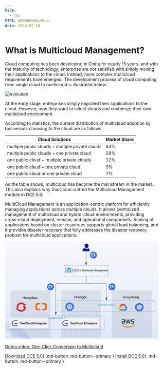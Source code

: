 ```yaml
---
hide:
  - toc
MTPE: WANG0608GitHub
date: 2024-07-10
---
```


# What is Multicloud Management?

Cloud computing has been developing in China for nearly 15 years, and with the maturity of technology, enterprise are not satisfied with simply moving their applications to the cloud. Instead, more complex multicloud requirements have emerged. The development process of cloud computing from single cloud to multicloud is illustrated below:

![evolution](https://docs.daocloud.io/daocloud-docs-images/docs/en/docs/kairship/images/what01.png)

At the early stage, enterprises simply migrated their applications to the cloud. However, now they want to select clouds and customize their own multicloud environment.

According to statistics, the current distribution of multicloud adoption by businesses choosing to the cloud are as follows:

| Cloud Solutions       | Market Share |
| ------------------------ | ------------ |
| multiple public clouds + multiple private clouds | 43% |
| multiple public clouds + one private cloud | 29% |
| one public cloud + multiple private clouds | 12% |
| one public cloud + one private cloud | 9% |
| one public cloud or one private cloud | 7% |

As the table shows, multicloud has become the mainstream in the market. This also explains why DaoCloud crafted the Multicloud Management module in DCE 5.0.

MultiCloud Management is an application-centric platform for efficiently managing applications across multiple clouds.
It allows centralized management of multicloud and hybrid-cloud environments, providing cross-cloud deployment, release, and operational components. Scaling of applications based on cluster resources supports global load balancing, and it provides disaster recovery that fully addresses the disaster recovery problem for multicloud applications.

![workload](../images/workload01.png)

[Demo video: One-Click Conversion to Multicloud](../../videos/use-cases.md#_2)

[Download DCE 5.0](../../download/index.md){ .md-button .md-button--primary }
[Install DCE 5.0](../../install/index.md){ .md-button .md-button--primary }
